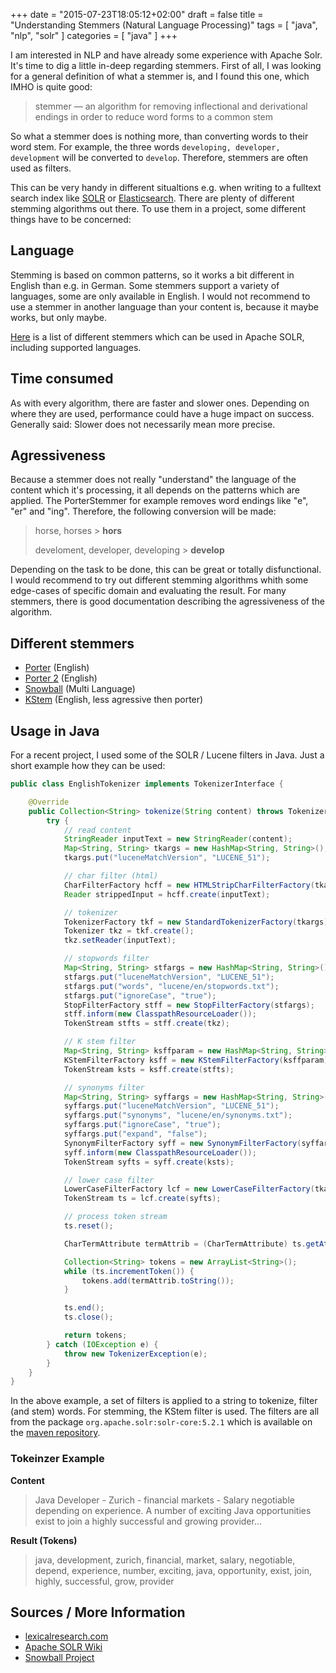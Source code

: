 +++
date = "2015-07-23T18:05:12+02:00"
draft = false
title = "Understanding Stemmers (Natural Language Processing)"
tags = [ "java", "nlp", "solr" ]
categories = [ "java" ]
+++

I am interested in NLP and have already some experience with Apache Solr. It's time to dig a little in-deep regarding 
stemmers. First of all, I was looking for a general definition of what a stemmer is, and I found this one, which IMHO 
is quite good:

> stemmer &mdash; an algorithm for removing inflectional and derivational endings in order to reduce word forms to a common stem

So what a stemmer does is nothing more, than converting words to their word stem. For example, the three 
words ```developing, developer, development``` will be converted to ```develop```. Therefore, stemmers are often used 
as filters.

This can be very handy in different situaltions e.g. when writing to a fulltext search index like 
[SOLR](http://lucene.apache.org/solr/) or [Elasticsearch](https://www.elastic.co/products/elasticsearch). 
There are plenty of different stemming algorithms out there. To use them in a project, some different things have to 
be concerned:

## Language

Stemming is based on common patterns, so it works a bit different in English than e.g. in German. Some stemmers support 
a variety of languages, some are only available in English. I would not recommend to use a stemmer in another language
than your content is, because it maybe works, but only maybe.

[Here](https://wiki.apache.org/solr/AnalyzersTokenizersTokenFilters#Stemming) is a list of different stemmers which can 
be used in Apache SOLR, including supported languages.

## Time consumed

As with every algorithm, there are faster and slower ones. Depending on where they are used, performance could have a huge 
impact on success. Generally said: Slower does not necessarily mean more precise.

## Agressiveness

Because a stemmer does not really "understand" the language of the content which it's processing, it all depends on the 
patterns which are applied. The PorterStemmer for example removes word endings like "e", "er" and "ing". 
Therefore, the following conversion will be made:

> horse, horses &gt; **hors**
>
> develoment, developer, developing &gt; **develop**

Depending on the task to be done, this can be great or totally disfunctional. I would recommend to try out different 
stemming algorithms whith some edge-cases of specific domain and evaluating the result. For many stemmers, there is 
good documentation describing the agressiveness of the algorithm.

## Different stemmers

* [Porter](http://tartarus.org/~martin/PorterStemmer/) (English)
* [Porter 2](http://snowball.tartarus.org/algorithms/english/stemmer.html) (English)
* [Snowball](http://snowball.tartarus.org/) (Multi Language)
* [KStem](http://lexicalresearch.com/kstem-doc.txt) (English, less agressive then porter)

## Usage in Java

For a recent project, I used some of the SOLR / Lucene filters in Java. Just a short example how they can be used:

```java
public class EnglishTokenizer implements TokenizerInterface {

    @Override
    public Collection<String> tokenize(String content) throws TokenizerException {
        try {
            // read content
            StringReader inputText = new StringReader(content);
            Map<String, String> tkargs = new HashMap<String, String>();
            tkargs.put("luceneMatchVersion", "LUCENE_51");

            // char filter (html)
            CharFilterFactory hcff = new HTMLStripCharFilterFactory(tkargs);
            Reader strippedInput = hcff.create(inputText);

            // tokenizer
            TokenizerFactory tkf = new StandardTokenizerFactory(tkargs);
            Tokenizer tkz = tkf.create();
            tkz.setReader(inputText);

            // stopwords filter
            Map<String, String> stfargs = new HashMap<String, String>();
            stfargs.put("luceneMatchVersion", "LUCENE_51");
            stfargs.put("words", "lucene/en/stopwords.txt");
            stfargs.put("ignoreCase", "true");
            StopFilterFactory stff = new StopFilterFactory(stfargs);
            stff.inform(new ClasspathResourceLoader());
            TokenStream stfts = stff.create(tkz);

            // K stem filter
            Map<String, String> ksffparam = new HashMap<String, String>();
            KStemFilterFactory ksff = new KStemFilterFactory(ksffparam);
            TokenStream ksts = ksff.create(stfts);

            // synonyms filter
            Map<String, String> syffargs = new HashMap<String, String>();
            syffargs.put("luceneMatchVersion", "LUCENE_51");
            syffargs.put("synonyms", "lucene/en/synonyms.txt");
            syffargs.put("ignoreCase", "true");
            syffargs.put("expand", "false");
            SynonymFilterFactory syff = new SynonymFilterFactory(syffargs);
            syff.inform(new ClasspathResourceLoader());
            TokenStream syfts = syff.create(ksts);

            // lower case filter
            LowerCaseFilterFactory lcf = new LowerCaseFilterFactory(tkargs);
            TokenStream ts = lcf.create(syfts);

            // process token stream
            ts.reset();

            CharTermAttribute termAttrib = (CharTermAttribute) ts.getAttribute(CharTermAttribute.class);

            Collection<String> tokens = new ArrayList<String>();
            while (ts.incrementToken()) {
                tokens.add(termAttrib.toString());
            }

            ts.end();
            ts.close();

            return tokens;
        } catch (IOException e) {
            throw new TokenizerException(e);
        }
    }
}
```

In the above example, a set of filters is applied to a string to tokenize, filter (and stem) words. For stemming, the 
KStem filter is used. The filters are all from the package ```org.apache.solr:solr-core:5.2.1``` which is available on 
the [maven repository](http://mvnrepository.com/artifact/org.apache.solr/solr-core/5.2.1). 

### Tokeinzer Example

**Content**

> Java Developer - Zurich - financial markets - Salary negotiable depending on experience. A number of exciting Java 
> opportunities exist to join a highly successful and growing provider...

**Result (Tokens)**

> java, development, zurich, financial, market, salary, negotiable, depend, experience, number, exciting, java, 
> opportunity, exist, join, highly, successful, grow, provider

## Sources / More Information

* [lexicalresearch.com](http://lexicalresearch.com/papers.html)
* [Apache SOLR Wiki](https://wiki.apache.org/solr/LanguageAnalysis)
* [Snowball Project](http://snowball.tartarus.org/)
